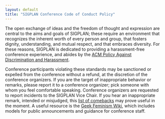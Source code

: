 ```yaml
---
layout: default
title: "SIGPLAN Conference Code of Conduct Policy"
---
```


The open exchange of ideas and the freedom of thought and
expression are central to the aims and goals of SIGPLAN; these
require an environment that recognizes the inherent worth of every
person and group, that fosters dignity, understanding, and mutual
respect, and that embraces diversity. For these reasons, SIGPLAN
is dedicated to providing a harassment-free conference experience, 
and abides by the
[ACM Policy Against Discrimination and Harassment](http://www.acm.org/special-interest-groups/volunteer-resources/officers-manual/policy-against-discrimination-and-harassment).

Conference participants violating these standards may be sanctioned or
expelled from the conference without a refund, at the discretion of
the conference organizers.  If you are the target of inappropriate
behavior or remarks, please report it to a conference organizer; pick
someone with whom you feel comfortable speaking. Conference organizers
are requested to report incidents to the SIGPLAN Vice Chair.  If you
hear an inappropriate remark, intended or misjudged, this [list of
comebacks](http://geekfeminism.wikia.com/wiki/Good_sexism_comebacks)
may prove useful in the moment.  A useful resource is the [Geek
Feminism
Wiki](http://geekfeminism.wikia.com/index.php?title=Conference_anti-harassment_policy),
which includes models for public announcements and guidance for
conference staff.
